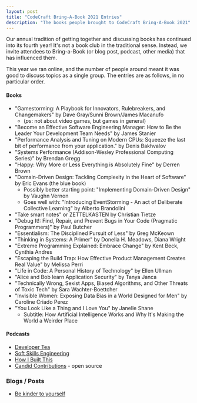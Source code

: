 ```yaml
---
layout: post
title: "CodeCraft Bring-A-Book 2021 Entries"
description: "The books people brought to CodeCraft Bring-A-Book 2021"
---
```


Our annual tradition of getting together and discussing books has continued into its fourth year! It's not a book club in the traditional sense. Instead, we invite attendees to Bring-a-Book (or blog post, podcast, other media) that has influenced them.

This year we ran online, and the number of people around meant it was good to discuss topics as a single group. The entries are as follows, in no particular order.


#### Books

* "Gamestorming: A Playbook for Innovators, Rulebreakers, and Changemakers" by Dave Gray/Sunni Brown/James Macanufo
  * (_ps_: not about video games, but games in general)
* "Become an Effective Software Engineering Manager: How to Be the Leader Your Development Team Needs" by James Stanier
* "Performance Analysis and Tuning on Modern CPUs: Squeeze the last bit of performance from your application." by Denis Bakhvalov
* "Systems Performance (Addison-Wesley Professional Computing Series)" by Brendan Gregg
* "Happy: Why More or Less Everything is Absolutely Fine" by Derren Brown
* "Domain-Driven Design: Tackling Complexity in the Heart of Software" by Eric Evans (the blue book)
  * Possibly better starting point: "Implementing Domain-Driven Design" by Vaughn Vernon
  * Goes well with: "Introducing EventStorming - An act of Deliberate Collective Learning" by Alberto Brandolini
* "Take smart notes" or ZETTELKASTEN by Christian Tietze
* "Debug It!: Find, Repair, and Prevent Bugs in Your Code (Pragmatic Programmers)" by Paul Butcher
* "Essentialism: The Disciplined Pursuit of Less" by Greg McKeown
* "Thinking in Systems: A Primer" by Donella H. Meadows, Diana Wright
* "Extreme Programming Explained: Embrace Change" by Kent Beck, Cynthia Andres
* "Escaping the Build Trap: How Effective Product Management Creates Real Value" by Melissa Perri
* "Life in Code: A Personal History of Technology" by Ellen Ullman
* "Alice and Bob learn Application Security" by Tanya Janca
* "Technically Wrong, Sexist Apps, Biased Algorithms, and Other Threats of Toxic Tech" by Sara Wachter-Boettcher
* "Invisible Women: Exposing Data Bias in a World Designed for Men" by Caroline Criado Perez
* "You Look Like a Thing and I Love You" by Janelle Shane
  * Subtitle: How Artificial Intelligence Works and Why It's Making the World a Weirder Place

#### Podcasts

* [Developer Tea](https://spec.fm/podcasts/developer-tea)
* [Soft Skills Engineering](https://softskills.audio)
* [How I Built This](https://www.npr.org/podcasts/510313/how-i-built-this)
* [Candid Contributions](https://candidcontributions.com) - open source

### Blogs / Posts

* [Be kinder to yourself](https://hbr.org/amp/2021/01/be-kinder-to-yourself)
